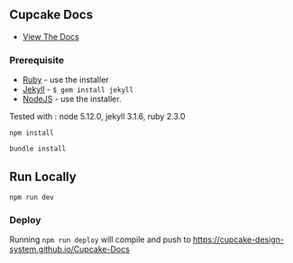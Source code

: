 

## Cupcake Docs

 - [View The Docs](https://cupcake-design-system.github.io/docs)

### Prerequisite

 - [Ruby](https://www.ruby-lang.org/en/downloads/) - use the installer
 - [Jekyll](https://jekyllrb.com/) - ```$ gem install jekyll```
 - [NodeJS](https://nodejs.org/en/download/) - use the installer.

Tested with : node 5.12.0, jekyll 3.1.6, ruby 2.3.0

```npm install```

```bundle install```

## Run Locally
```npm run dev```

### Deploy


Running ```npm run deploy``` will compile and push to https://cupcake-design-system.github.io/Cupcake-Docs

